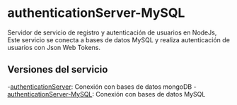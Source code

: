 # authenticationServer-MySQL
Servidor de servicio de registro y autenticación de usuarios en NodeJs, Este servicio se conecta a bases de datos MySQL y realiza autenticación de usuarios con Json Web Tokens.

## Versiones del servicio
-[authenticationServer](https://github.com/RTMadao/authenticationServer): Conexión con bases de datos mongoDB
-[authenticationServer-MySQL](https://github.com/RTMadao/authenticationServer-MySQL): Conexión con bases de datos MySQL
